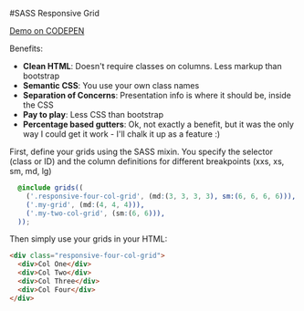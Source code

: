 #SASS Responsive Grid

[Demo on CODEPEN](http://codepen.io/leegunn/pen/QGYYzv/)

Benefits:

* **Clean HTML**: Doesn't require classes on columns. Less markup than bootstrap
* **Semantic CSS**: You use your own class names
* **Separation of Concerns**: Presentation info is where it should be, inside the CSS
* **Pay to play**: Less CSS than bootstrap
* **Percentage based gutters**: Ok, not exactly a benefit, but it was the only way I could get it work - I'll chalk it up as a feature :)
 
First, define your grids using the SASS mixin. You specify the selector (class or ID) and the column definitions for different breakpoints (xxs, xs, sm, md, lg)

````SCSS
  @include grids((
    ('.responsive-four-col-grid', (md:(3, 3, 3, 3), sm:(6, 6, 6, 6))),
    ('.my-grid', (md:(4, 4, 4))),
    ('.my-two-col-grid', (sm:(6, 6))),
  ));
````

Then simply use your grids in your HTML:

```HTML
<div class="responsive-four-col-grid">
  <div>Col One</div>
  <div>Col Two</div>
  <div>Col Three</div>
  <div>Col Four</div>
</div>
```

